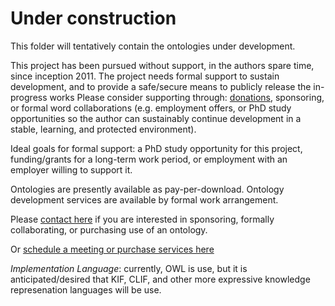 # Under construction
This folder will tentatively contain the ontologies under development.

This project has been pursued without support, in the authors spare time, since inception 2011. 
The project needs formal support to sustain development, and to provide a safe/secure means to publicly release the in-progress works 
Please consider supporting through: [donations](https://gogetfunding.com/creating-meaning-full-space-terminologies-knowledge-models-for-space-safety/), sponsoring, or formal word collaborations (e.g. employment offers, or PhD study opportunities so the author can sustainably continue development in a stable, learning, and protected environment). 

Ideal goals for formal support: a PhD study opportunity for this project, funding/grants for a long-term work period, or employment with an employer willing to support it.

Ontologies are presently available as pay-per-download.
Ontology development services are available by formal work arrangement. 

Please [contact here](https://ontospace.wordpress.com) if you are interested in sponsoring, formally collaborating, or purchasing use of an ontology.

Or [schedule a meeting or purchase services here](https://tinyurl.com/yas7trzy)

_Implementation Language_: currently, OWL is use, but it is anticipated/desired that KIF, CLIF, and other more expressive knowledge represenation languages will be use.
